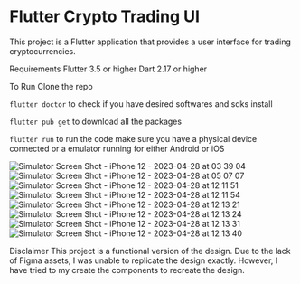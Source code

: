 # Flutter Crypto Trading UI
This project is a Flutter application that provides a user interface for trading cryptocurrencies.

Requirements
Flutter 3.5 or higher
Dart 2.17 or higher

To Run 
Clone the repo

`flutter doctor`
to check if you have desired softwares and sdks install

`flutter pub get`
to download all the packages

`flutter run`
to run the code make sure you have a physical device connected or a emulator running for either Android or iOS


![Simulator Screen Shot - iPhone 12 - 2023-04-28 at 03 39 04](https://user-images.githubusercontent.com/30745002/235074130-b76fadea-752b-4e51-b5d9-e776406b7b1c.png)
![Simulator Screen Shot - iPhone 12 - 2023-04-28 at 05 07 07](https://user-images.githubusercontent.com/30745002/235074148-4c97b672-3a67-40ef-9296-49b53f5e132a.png)
![Simulator Screen Shot - iPhone 12 - 2023-04-28 at 12 11 51](https://user-images.githubusercontent.com/30745002/235074156-02ff988c-2332-4766-bc54-27258ecfc5a0.png)
![Simulator Screen Shot - iPhone 12 - 2023-04-28 at 12 11 54](https://user-images.githubusercontent.com/30745002/235074159-d52dccf0-9ba3-4e99-a8b2-7102c5829e0f.png)
![Simulator Screen Shot - iPhone 12 - 2023-04-28 at 12 13 21](https://user-images.githubusercontent.com/30745002/235074162-c2e373ea-72ec-4d3e-b2ac-9c5227dc3704.png)
![Simulator Screen Shot - iPhone 12 - 2023-04-28 at 12 13 24](https://user-images.githubusercontent.com/30745002/235074170-3499a422-b9e3-4fce-af68-555c29ca03ff.png)
![Simulator Screen Shot - iPhone 12 - 2023-04-28 at 12 13 31](https://user-images.githubusercontent.com/30745002/235074173-2092367e-5e7b-4ce9-b8d9-b6ea7d8287a8.png)
![Simulator Screen Shot - iPhone 12 - 2023-04-28 at 12 13 40](https://user-images.githubusercontent.com/30745002/235074176-775f24dc-d67f-4384-8554-c2def7e38377.png)


Disclaimer
This project is a functional version of the design. Due to the lack of Figma assets, I was unable to replicate the design exactly. However, I have tried to  my create the components  to recreate the design. 


